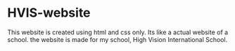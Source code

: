# HVIS-website
This website is created using html and css only. Its like a actual website of a school. the website is made for my school, High Vision International School. 
